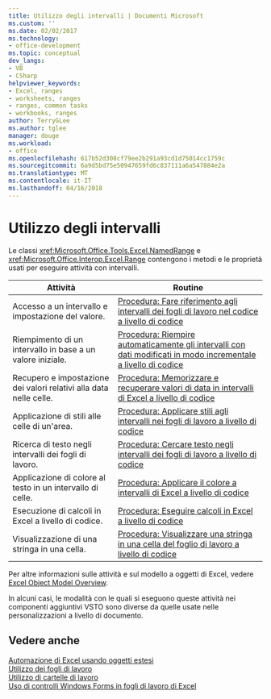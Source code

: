 ```yaml
---
title: Utilizzo degli intervalli | Documenti Microsoft
ms.custom: ''
ms.date: 02/02/2017
ms.technology:
- office-development
ms.topic: conceptual
dev_langs:
- VB
- CSharp
helpviewer_keywords:
- Excel, ranges
- worksheets, ranges
- ranges, common tasks
- workbooks, ranges
author: TerryGLee
ms.author: tglee
manager: douge
ms.workload:
- office
ms.openlocfilehash: 617b52d308cf79ee2b291a93cd1d75014cc1759c
ms.sourcegitcommit: 6a9d5bd75e50947659fd6c837111a6a547884e2a
ms.translationtype: MT
ms.contentlocale: it-IT
ms.lasthandoff: 04/16/2018
---
```

# <a name="working-with-ranges"></a>Utilizzo degli intervalli
  Le classi <xref:Microsoft.Office.Tools.Excel.NamedRange> e <xref:Microsoft.Office.Interop.Excel.Range> contengono i metodi e le proprietà usati per eseguire attività con intervalli.  
  
|Attività|Routine|  
|----------|---------------|  
|Accesso a un intervallo e impostazione del valore.|[Procedura: Fare riferimento agli intervalli dei fogli di lavoro nel codice a livello di codice](../vsto/how-to-programmatically-refer-to-worksheet-ranges-in-code.md)|  
|Riempimento di un intervallo in base a un valore iniziale.|[Procedura: Riempire automaticamente gli intervalli con dati modificati in modo incrementale a livello di codice](../vsto/how-to-programmatically-automatically-fill-ranges-with-incrementally-changing-data.md)|  
|Recupero e impostazione dei valori relativi alla data nelle celle.|[Procedura: Memorizzare e recuperare valori di data in intervalli di Excel a livello di codice](../vsto/how-to-programmatically-store-and-retrieve-date-values-in-excel-ranges.md)|  
|Applicazione di stili alle celle di un'area.|[Procedura: Applicare stili agli intervalli nei fogli di lavoro a livello di codice](../vsto/how-to-programmatically-apply-styles-to-ranges-in-workbooks.md)|  
|Ricerca di testo negli intervalli dei fogli di lavoro.|[Procedura: Cercare testo negli intervalli dei fogli di lavoro a livello di codice](../vsto/how-to-programmatically-search-for-text-in-worksheet-ranges.md)|  
|Applicazione di colore al testo in un intervallo di celle.|[Procedura: Applicare il colore a intervalli di Excel a livello di codice](../vsto/how-to-programmatically-apply-color-to-excel-ranges.md)|  
|Esecuzione di calcoli in Excel a livello di codice.|[Procedura: Eseguire calcoli in Excel a livello di codice](../vsto/how-to-programmatically-run-excel-calculations-programmatically.md)|  
|Visualizzazione di una stringa in una cella.|[Procedura: Visualizzare una stringa in una cella del foglio di lavoro a livello di codice](../vsto/how-to-programmatically-display-a-string-in-a-worksheet-cell.md)|  
  
 Per altre informazioni sulle attività e sul modello a oggetti di Excel, vedere [Excel Object Model Overview](../vsto/excel-object-model-overview.md).  
  
 In alcuni casi, le modalità con le quali si eseguono queste attività nei componenti aggiuntivi VSTO sono diverse da quelle usate nelle personalizzazioni a livello di documento.  
  
## <a name="see-also"></a>Vedere anche  
 [Automazione di Excel usando oggetti estesi](../vsto/automating-excel-by-using-extended-objects.md)   
 [Utilizzo dei fogli di lavoro](../vsto/working-with-worksheets.md)   
 [Utilizzo di cartelle di lavoro](../vsto/working-with-workbooks.md)   
 [Uso di controlli Windows Forms in fogli di lavoro di Excel](../vsto/using-windows-forms-controls-on-excel-worksheets.md)  
  
  